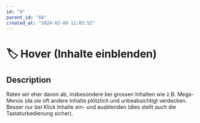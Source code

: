 ```yaml
---
id: "9"
parent_id: "60"
created_at: "2024-03-09 11:05:52"
---
```


# 🏷️ Hover (Inhalte einblenden)

## Description

Raten wir eher davon ab, insbesondere bei grossen Inhalten wie z.B. Mega-Menüs (da sie oft andere Inhalte plötzlich und unbeabsichtigt verdecken. Besser nur bei Klick Inhalte ein- und ausblenden (dies stellt auch die Tastaturbedienung sicher).